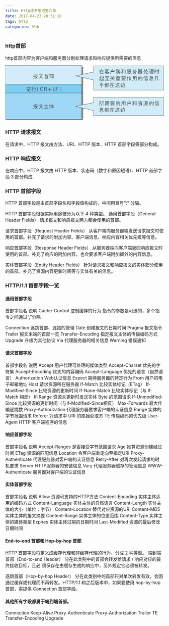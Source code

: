 ```yaml
---
title: Http读书笔记第六章
date: 2017-04-23 20:31:18
tags: http
categories: Web
---
```

### http首部
http首部内容为客户端和服务器分别处理请求和响应提供所需要的信息

![](http-note6-2017-04-23/1.jpg)

### HTTP 请求报文
在请求中，HTTP 报文由方法、URI、HTTP 版本、HTTP 首部字段等部分构成。

### HTTP 响应报文
在响应中，HTTP 报文由 HTTP 版本、状态码（数字和原因短语）、HTTP 首部字段 3 部分构成.


### HTTP 首部字段
HTTP 首部字段是由首部字段名和字段值构成的，中间用冒号“:” 分隔。

HTTP 首部字段根据实际用途被分为以下 4 种类型。
通用首部字段（General Header Fields）
请求报文和响应报文两方都会使用的首部。

请求首部字段（Request Header Fields）
从客户端向服务器端发送请求报文时使用的首部。补充了请求的附加内容、客户端信息、响应内容相关优先级等信息。

响应首部字段（Response Header Fields）
从服务器端向客户端返回响应报文时使用的首部。补充了响应的附加内容，也会要求客户端附加额外的内容信息。

实体首部字段（Entity Header Fields）
针对请求报文和响应报文的实体部分使用的首部。补充了资源内容更新时间等与实体有关的信息。

### HTTP/1.1 首部字段一览
#### 通用首部字段
首部字段名 说明
Cache-Control 控制缓存的行为
指令的参数是可选的，多个指令之间通过“,”分隔


Connection 逐跳首部、连接的管理
Date 创建报文的日期时间
Pragma 报文指令
Trailer 报文末端的首部一览
Transfer-Encoding 指定报文主体的传输编码方式
Upgrade 升级为其他协议
Via 代理服务器的相关信息
Warning 错误通知

#### 请求首部字段
首部字段名 说明
Accept 用户代理可处理的媒体类型
Accept-Charset 优先的字符集
Accept-Encoding 优先的内容编码
Accept-Language 优先的语言（自然语言）
Authorization Web认证信息
Expect 期待服务器的特定行为
From 用户的电子邮箱地址
Host 请求资源所在服务器
If-Match 比较实体标记（ETag）
If-Modified-Since 比较资源的更新时间
If-None-Match 比较实体标记（与 If-Match 相反）
If-Range 资源未更新时发送实体 Byte 的范围请求
If-Unmodified-Since 比较资源的更新时间（与If-Modified-Since相反）
Max-Forwards 最大传输逐跳数
Proxy-Authorization 代理服务器要求客户端的认证信息
Range 实体的字节范围请求
Referer 对请求中 URI 的原始获取方
TE 传输编码的优先级
User-Agent HTTP 客户端程序的信息

#### 响应首部字段
首部字段名 说明
Accept-Ranges 是否接受字节范围请求
Age 推算资源创建经过时间
ETag 资源的匹配信息
Location 令客户端重定向至指定URI
Proxy-Authenticate 代理服务器对客户端的认证信息
Retry-After 对再次发起请求的时机要求
Server HTTP服务器的安装信息
Vary 代理服务器缓存的管理信息
WWW-Authenticate 服务器对客户端的认证信息

#### 实体首部字段
首部字段名 说明
Allow 资源可支持的HTTP方法
Content-Encoding 实体主体适用的编码方式
Content-Language 实体主体的自然语言
Content-Length 实体主体的大小（单位：字节）
Content-Location 替代对应资源的URI
Content-MD5 实体主体的报文摘要
Content-Range 实体主体的位置范围
Content-Type 实体主体的媒体类型
Expires 实体主体过期的日期时间
Last-Modified 资源的最后修改日期时间

#### End-to-end 首部和 Hop-by-hop 首部
HTTP 首部字段将定义成缓存代理和非缓存代理的行为，分成 2 种类型。
端到端首部（End-to-end Header）
分在此类别中的首部会转发给请求 / 响应对应的最终接收目标，且必
须保存在由缓存生成的响应中，另外规定它必须被转发。

逐跳首部（Hop-by-hop Header）
分在此类别中的首部只对单次转发有效，会因通过缓存或代理而不再转发。HTTP/1.1 和之后版本中，如果要使用 hop-by-hop 首部，需提供 Connection 首部字段。

#### 其他所有字段都属于端到端首部。
Connection
Keep-Alive
Proxy-Authenticate
Proxy-Authorization
Trailer
TE
Transfer-Encoding
Upgrade